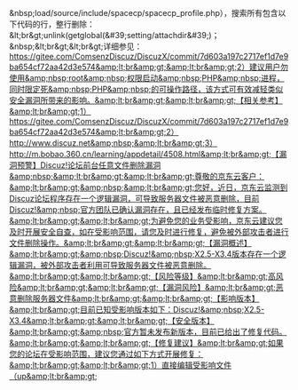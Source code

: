 &amp;nbsp;load/source/include/spacecp/spacecp_profile.php），搜索所有包含以下代码的行，整行删除：&amp;lt;br&amp;gt;unlink(getglobal(&amp;#39;setting/attachdir&amp;#39;)；&amp;nbsp;&amp;lt;br&amp;gt;&amp;lt;br&amp;gt;详细参见：https://gitee.com/ComsenzDiscuz/DiscuzX/commit/7d603a197c2717ef1d7e9ba654cf72aa42d3e574&amp;lt;br&amp;gt;&amp;lt;br&amp;gt;2）建议用户勿使用&amp;nbsp;root&amp;nbsp;权限启动&amp;nbsp;PHP&amp;nbsp;进程，同时限定死&amp;nbsp;PHP&amp;nbsp;的可操作路径，该方式可有效减轻类似安全漏洞所带来的影响。&amp;lt;br&amp;gt;&amp;lt;br&amp;gt;【相关参考】&amp;lt;br&amp;gt;1）https://gitee.com/ComsenzDiscuz/DiscuzX/commit/7d603a197c2717ef1d7e9ba654cf72aa42d3e574&amp;lt;br&amp;gt;2）http://www.discuz.net&amp;nbsp;&amp;lt;br&amp;gt;3）http://m.bobao.360.cn/learning/appdetail/4508.html&amp;lt;br&amp;gt;【漏洞预警】Discuz!论坛前台任意文件删除漏洞&amp;nbsp;&amp;lt;br&amp;gt;&amp;lt;br&amp;gt;尊敬的京东云客户：&amp;lt;br&amp;gt;&amp;nbsp;&amp;lt;br&amp;gt;您好，近日，京东云监测到Discuz论坛程序存在一个逻辑漏洞，可导致服务器文件被恶意删除，目前Discuz!&amp;nbsp;官方团队已确认漏洞存在，且已经发布临时修复方案。&amp;lt;br&amp;gt;&amp;lt;br&amp;gt;为避免您的业务受影响，京东云建议您及时开展安全自查，如在受影响范围，请您及时进行修复，避免被外部攻击者进行文件删除操作。&amp;lt;br&amp;gt;&amp;lt;br&amp;gt;【漏洞概述】&amp;lt;br&amp;gt;&amp;nbsp;Discuz!&amp;nbsp;X2.5-X3.4版本存在一个逻辑漏洞，被外部攻击者利用可导致服务器文件被恶意删除。&amp;lt;br&amp;gt;&amp;lt;br&amp;gt;【风险等级】&amp;lt;br&amp;gt;高风险&amp;lt;br&amp;gt;&amp;lt;br&amp;gt;【漏洞风险】&amp;lt;br&amp;gt;恶意删除服务器文件&amp;lt;br&amp;gt;&amp;lt;br&amp;gt;【影响版本】&amp;lt;br&amp;gt;目前已知受影响版本如下：Discuz!&amp;nbsp;X2.5-X3.4&amp;lt;br&amp;gt;&amp;lt;br&amp;gt;【安全版本】&amp;lt;br&amp;gt;&amp;nbsp;官方暂未发布新版本，目前已给出了修复代码。&amp;lt;br&amp;gt;&amp;lt;br&amp;gt;【修复建议】&amp;lt;br&amp;gt;如果您的论坛在受影响范围，建议您通过如下方式开展修复：&amp;lt;br&amp;gt;&amp;lt;br&amp;gt;1）直接编辑受影响文件（up&amp;lt;br&amp;gt;